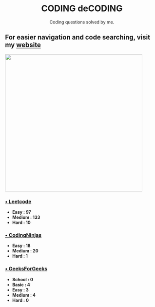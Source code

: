 <h1 align="center"> CODING deCODING </h1>

<p align="center">Coding questions solved by me.</p>

## For easier navigation and code searching, visit my [website](https://coding-decoding.vercel.app/)

<img src='https://quickchart.io/chart?c={type:%27doughnut%27,data:{labels:[%27Easy%27,%27Medium%27,%27Hard%27],datasets:[{data:[118,157,11]}]},options:{plugins:{doughnutlabel:{labels:[{text:%27290%27,color:%27red%27,font:{size:40,weight:%27bold%27}},{text:%27total%27}]},datalabels:{display:true,color:%27white%27,backgroundColor:%27black%27,borderRadius:4, font:{size:18,weight:%27bold%27}}}}}' width='450'/>

### [&bull; Leetcode](https://github.com/SaurabhKhade/CODING-deCODING/tree/master/LeetCode)
- **Easy : 97**
- **Medium : 133**
- **Hard : 10**

### [&bull; CodingNinjas](https://github.com/SaurabhKhade/CODING-deCODING/tree/master/CodingNinjas)
- **Easy : 18**
- **Medium : 20**
- **Hard : 1**

### [&bull; GeeksForGeeks](https://github.com/SaurabhKhade/CODING-deCODING/tree/master/GeeksForGeeks)
- **School : 0**
- **Basic : 4**
- **Easy : 3**
- **Medium : 4**
- **Hard : 0**
